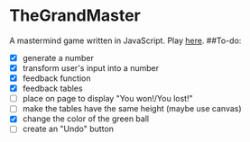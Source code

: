 # TheGrandMaster
A mastermind game written in JavaScript. Play [here](https://oanarosca.github.io/TheGrandMaster).
##To-do:
- [x] generate a number
- [x] transform user's input into a number
- [x] feedback function
- [x] feedback tables
- [ ] place on page to display "You won!/You lost!"
- [ ] make the tables have the same height (maybe use canvas)
- [x] change the color of the green ball
- [ ] create an "Undo" button
